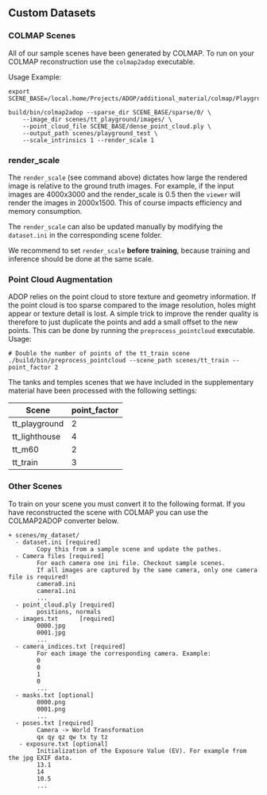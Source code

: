 ## Custom Datasets



### COLMAP Scenes

All of our sample scenes have been generated by COLMAP.
To run on your COLMAP reconstruction use the `colmap2adop` executable.

Usage Example:

```shell
export SCENE_BASE=/local.home/Projects/ADOP/additional_material/colmap/Playground/

build/bin/colmap2adop --sparse_dir SCENE_BASE/sparse/0/ \
    --image_dir scenes/tt_playground/images/ \
    --point_cloud_file SCENE_BASE/dense_point_cloud.ply \
    --output_path scenes/playground_test \
    --scale_intrinsics 1 --render_scale 1 
```

### render_scale

The `render_scale` (see command above) dictates how large the rendered image is relative to the ground truth images.
For example, if the input images are 4000x3000 and the render_scale is 0.5 then the `viewer` will render the images in 2000x1500.
This of course impacts efficiency and memory consumption.

The `render_scale` can also be updated manually by modifying the `dataset.ini` in the corresponding scene folder.

We recommend to set `render_scale` **before training**, because training and inference should be done at the same scale.

### Point Cloud Augmentation

ADOP relies on the point cloud to store texture and geometry information.
If the point cloud is too sparse compared to the image resolution, holes might appear or texture detail is lost.
A simple trick to improve the render quality is therefore to just duplicate the points and add a small offset to the new points.
This can be done by running the `preprocess_pointcloud` executable.
Usage:

```shell
# Double the number of points of the tt_train scene
./build/bin/preprocess_pointcloud --scene_path scenes/tt_train --point_factor 2
```

The tanks and temples scenes that we have included in the supplementary material have been processed with the following settings:

| Scene  | point_factor |
| ------------- | ------------- |
| tt_playground  | 2  |
| tt_lighthouse  | 4  |
| tt_m60  | 2  |
| tt_train  | 3  |

### Other Scenes

To train on your scene you must convert it to the following format. If you have reconstructed the scene with COLMAP you can use the COLMAP2ADOP converter below.

```
+ scenes/my_dataset/
  - dataset.ini [required]
        Copy this from a sample scene and update the pathes.
  - Camera files [required]
        For each camera one ini file. Checkout sample scenes.
        If all images are captured by the same camera, only one camera file is required!
        camera0.ini
        camera1.ini
        ... 
  - point_cloud.ply [required]
        positions, normals
  - images.txt      [required]
        0000.jpg
        0001.jpg
        ...
  - camera_indices.txt [required]
        For each image the corresponding camera. Example:
        0
        0
        1
        0
        ... 
  - masks.txt [optional]
        0000.png
        0001.png
        ...
  - poses.txt [required]
        Camera -> World Transformation
        qx qy qz qw tx ty tz
   - exposure.txt [optional]
        Initialization of the Exposure Value (EV). For example from the jpg EXIF data.
        13.1
        14
        10.5
        ...
```
